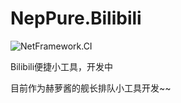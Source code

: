 # NepPure.Bilibili
![NetFramework.CI](https://github.com/NepPure/NepPure.Bilibili/workflows/NetFramework.CI/badge.svg)

Bilibili便捷小工具，开发中

目前作为赫萝酱的舰长排队小工具开发~~
